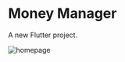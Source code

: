 # Money Manager

A new Flutter project.

![homepage](https://github.com/user-attachments/assets/e6f32589-db29-4331-a5b7-1b6a286f915a)
